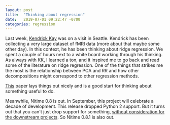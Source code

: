 ```yaml
---
layout: post
title:  "Thinking about regression"
date:   2019-07-01 09:22:47 -0700
categories: regression
---
```


Last week, [Kendrick Kay](http://cvnlab.net/home.shtml) was on a visit in
Seattle. Kendrick has been collecting a very large dataset of fMRI data (more
about that maybe some other day). In this context, he has been thinking about
ridge regression. We spent a couple of hours next to a white board working
through his thinking. As always with KK, I learned a ton, and it inspired me to
go back and read some of the literature on ridge regression. One of the things
that strikes me the most is the relationship between PCA and RR and how other
decompositions might correspond to other regression methods.

[This](http://www.uwe-mortensen.de/FrankFriedmanStatViewChemometRegressionTools1993.pdf)
paper lays things out nicely and is a good start for thinking about something
useful to do.

Meanwhile, Nitime 0.8 is out. In September, this project will celebrate a decade
of development. This release dropped Python 2 support. But it turns out that
you can't just drop support for something, [without consideration for the
downstream projects](https://github.com/nipy/nitime/issues/174). So Nitime 0.8.1
is also out.
